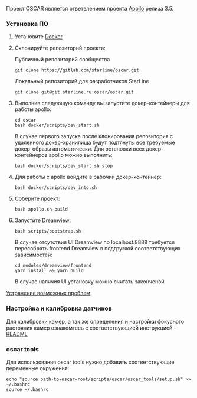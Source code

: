 Проект OSCAR является ответвлением проекта [Apollo](https://github.com/ApolloAuto/apollo) релиза 3.5.

### Установка ПО

1. Установите [Docker](https://docs.docker.com/install/linux/docker-ce/ubuntu/)

2. Склонируйте репозиторий проекта:

    Публичный репозиторий сообщества

    ```
    git clone https://gitlab.com/starline/oscar.git
    ```

    Локальный репозиторий для разработчиков StarLine

    ```
    git clone git@git.starline.ru:oscar/oscar.git
    ```

3. Выполнив следующую команду вы запустите докер-контейнеры для работы apollo:

    ```
    cd oscar
    bash docker/scripts/dev_start.sh
    ```

    В случае первого запуска после клонирования репозитория с удаленного докер-хранилища будут подтянуты все требуемые докер-образы автоматически. Для остановки всех докер-контейнеров apollo можно выполнить:

    ```
    bash docker/scripts/dev_start.sh stop
    ```

4. Для работы с apollo войдите в рабочий докер-контейнер:

    ```
    bash docker/scripts/dev_into.sh
    ```

5. Соберите проект:

    ```
    bash apollo.sh build
    ```

6. Запустите Dreamview:

    ```
    bash scripts/bootstrap.sh
    ```

    В случае отсутствия UI Dreamview по localhost:8888 требуется пересобрать frontend Dreamview в подгрузкой соответствующих зависимостей:

    ```
    cd modules/dreamview/frontend
    yarn install && yarn build
    ```

    В случае наличия UI установку можно считать законченой


[Устранение возможных проблем](docs/oscar/possible_problems.md)

### Настройка и калибровка датчиков

Для калибровки камер, а так же определения и настройки фокусного растояния камер ознакомтесь с соответствующией инструкцией - [README](../../scripts/oscar/sensor_calibration/camera/README.md)

### oscar tools

Для использования oscar tools нужно добавить соответствующие переменные окружения:

```
echo "source path-to-oscar-root/scripts/oscar/oscar_tools/setup.sh" >> ~/.bashrc
source ~/.bashrc
```
